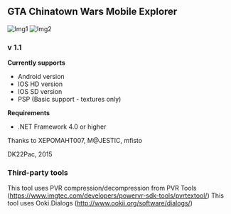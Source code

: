 ## GTA Chinatown Wars Mobile Explorer

![Img1](https://i.imgur.com/tOsMrkJm.png) ![Img2](https://i.imgur.com/HMTHAhjm.png)

### v 1.1

**Currently supports**
* Android version
* IOS HD version
* IOS SD version
* PSP (Basic support - textures only)

**Requirements**
* .NET Framework 4.0 or higher

Thanks to XEPOMAHT007, M@JESTIC, mfisto

DK22Pac, 2015

### Third-party tools

This tool uses PVR compression/decompression from PVR Tools (https://www.imgtec.com/developers/powervr-sdk-tools/pvrtextool/)
This tool uses Ooki.Dialogs (http://www.ookii.org/software/dialogs/)